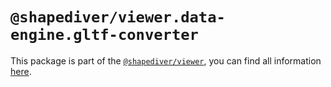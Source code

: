 # `@shapediver/viewer.data-engine.gltf-converter`

This package is part of the [`@shapediver/viewer`](https://www.npmjs.com/package/@shapediver/viewer), you can find all information [here](https://viewer.shapediver.com/v3/latest/api/index.html).